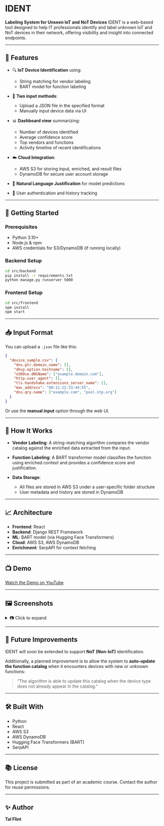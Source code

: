 # IDENT

**Labeling System for Unseen IoT and NoT Devices**
IDENT is a web-based tool designed to help IT professionals identify and label unknown IoT and NoT devices in their network, offering visibility and insight into connected endpoints.

---

## 🌟 Features

* 🔍 **IoT Device Identification** using:

  * String matching for vendor labeling
  * BART model for function labeling
* 📂 **Two input methods**:

  * Upload a JSON file in the specified format
  * Manually input device data via UI
* 📊 **Dashboard view** summarizing:

  * Number of devices identified
  * Average confidence score
  * Top vendors and functions
  * Activity timeline of recent identifications

* ☁️ **Cloud Integration**:

  * AWS S3 for storing input, enriched, and result files
  * DynamoDB for secure user account storage
* 🧠 **Natural Language Justification** for model predictions
* 🔐 User authentication and history tracking

---

## 🚀 Getting Started

### Prerequisites

* Python 3.10+
* Node.js & npm
* AWS credentials for S3/DynamoDB (if running locally)

### Backend Setup

```bash
cd src/backend
pip install -r requirements.txt
python manage.py runserver 5000
```

### Frontend Setup

```bash
cd src/frontend
npm install
npm start
```

---

## 📥 Input Format

You can upload a `.json` file like this:

```json
{
  "device_sample.csv": {
    "dns.ptr.domain_name": [],
    "dhcp.option.hostname": [],
    "x509ce.dNSName": ["example.domain.com"],
    "http.user_agent": [],
    "tls.handshake.extensions_server_name": [],
    "mac_address": "00:11:22:33:44:55",
    "dns.qry.name": ["example.com", "pool.ntp.org"]
  }
}
```

Or use the **manual input** option through the web UI.

---

## 🧠 How It Works

* **Vendor Labeling**: A string-matching algorithm compares the vendor catalog against the enriched data extracted from the input.
* **Function Labeling**: A BART transformer model classifies the function using enriched context and provides a confidence score and justification.
* **Data Storage**:

  * All files are stored in AWS S3 under a user-specific folder structure
  * User metadata and history are stored in DynamoDB

---

## 📈 Architecture

* **Frontend**: React
* **Backend**: Django REST Framework
* **ML**: BART model (via Hugging Face Transformers)
* **Cloud**: AWS S3, AWS DynamoDB
* **Enrichment**: SerpAPI for context fetching

---

## 📺 Demo

[Watch the Demo on YouTube](https://www.youtube.com/watch?v=qWl7yj36YrQ)

---

## 🖼️ Screenshots

<details>
<summary>📷 Click to expand</summary>

* **Dashboard Screen**
  *(Insert image here)*

* **Result Screen**
  *(Insert image here)*

* **Input Screen**
  *(Insert image here)*

</details>

---

## 🧪 Future Improvements

IDENT will soon be extended to support **NoT (Non-IoT)** identification.

Additionally, a planned improvement is to allow the system to **auto-update the function catalog** when it encounters devices with new or unknown functions:

> “The algorithm is able to update this catalog when the device type does not already appear in the catalog.”

---

## 🛠️ Built With

* Python
* React
* AWS S3
* AWS DynamoDB
* Hugging Face Transformers (BART)
* SerpAPI

---

## 📚 License

This project is submitted as part of an academic course. Contact the author for reuse permissions.

---

## ✨ Author

**Tal Flint**